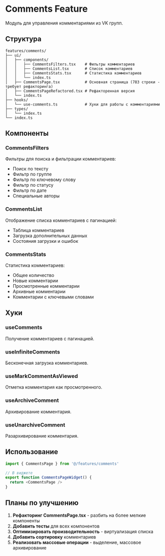 # Comments Feature

Модуль для управления комментариями из VK групп.

## Структура

```
features/comments/
├── ui/
│   ├── components/
│   │   ├── CommentsFilters.tsx    # Фильтры комментариев
│   │   ├── CommentsList.tsx       # Список комментариев
│   │   ├── CommentsStats.tsx      # Статистика комментариев
│   │   └── index.ts
│   ├── CommentsPage.tsx           # Основная страница (783 строки - требует рефакторинга)
│   ├── CommentsPageRefactored.tsx # Рефакторенная версия
│   └── index.ts
├── hooks/
│   └── use-comments.ts            # Хуки для работы с комментариями
├── types/
│   └── index.ts
└── index.ts
```

## Компоненты

### CommentsFilters

Фильтры для поиска и фильтрации комментариев:

- Поиск по тексту
- Фильтр по группе
- Фильтр по ключевому слову
- Фильтр по статусу
- Фильтр по дате
- Специальные авторы

### CommentsList

Отображение списка комментариев с пагинацией:

- Таблица комментариев
- Загрузка дополнительных данных
- Состояния загрузки и ошибок

### CommentsStats

Статистика комментариев:

- Общее количество
- Новые комментарии
- Просмотренные комментарии
- Архивные комментарии
- Комментарии с ключевыми словами

## Хуки

### useComments

Получение комментариев с пагинацией.

### useInfiniteComments

Бесконечная загрузка комментариев.

### useMarkCommentAsViewed

Отметка комментария как просмотренного.

### useArchiveComment

Архивирование комментария.

### useUnarchiveComment

Разархивирование комментария.

## Использование

```typescript
import { CommentsPage } from '@/features/comments'

// В виджете
export function CommentsPageWidget() {
  return <CommentsPage />
}
```

## Планы по улучшению

1. **Рефакторинг CommentsPage.tsx** - разбить на более мелкие компоненты
2. **Добавить тесты** для всех компонентов
3. **Оптимизировать производительность** - виртуализация списка
4. **Добавить сортировку** комментариев
5. **Реализовать массовые операции** - выделение, массовое архивирование
